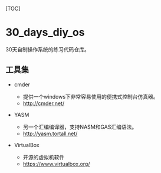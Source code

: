 [TOC]

# 30_days_diy_os
30天自制操作系统的练习代码仓库。

## 工具集
* cmder
  - 提供一个windows下非常容易使用的便携式控制台仿真器。
  - http://cmder.net/
* YASM
  - 另一个汇编编译器，支持NASM和GAS汇编语法。
  - http://yasm.tortall.net/
  
* VirtualBox
  - 开源的虚拟机软件
  - https://www.virtualbox.org/

